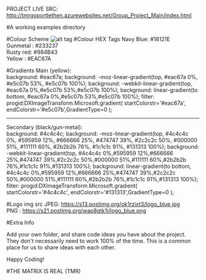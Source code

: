 PROJECT LIVE SRC: http://tmrgoportlethen.azurewebsites.net/Group_Project_Main/index.html

#A working examples directory

#Colour Scheme
![alt tag](https://designschool.canva.com/wp-content/uploads/sites/2/cache/2016/01/Palette_11/Palette_11-662x382.jpg)
#Colour HEX Tags
Navy Blue: #18121E <br>
Gunmetal : #233237 <br>
Rusty red: #984B43 <br>
Yellow   : #EAC67A <br>

#Gradients
Main (yellow): <br>
background: #eac67a;
background: -moz-linear-gradient(top, #eac67a 0%, #e5c07b 53%, #e5c07b 100%);
background: -webkit-linear-gradient(top, #eac67a 0%,#e5c07b 53%,#e5c07b 100%);
background: linear-gradient(to bottom, #eac67a 0%,#e5c07b 53%,#e5c07b 100%);
filter: progid:DXImageTransform.Microsoft.gradient( startColorstr='#eac67a', endColorstr='#e5c07b',GradientType=0 );
<br>
<hr>
Secondary (black/gun-metal): <br>
background: #4c4c4c;
background: -moz-linear-gradient(top, #4c4c4c 0%, #595959 12%, #666666 25%, #474747 39%, #2c2c2c 50%, #000000 51%, #111111 60%, #2b2b2b 76%, #1c1c1c 91%, #131313 100%);
background: -webkit-linear-gradient(top, #4c4c4c 0%,#595959 12%,#666666 25%,#474747 39%,#2c2c2c 50%,#000000 51%,#111111 60%,#2b2b2b 76%,#1c1c1c 91%,#131313 100%);
background: linear-gradient(to bottom, #4c4c4c 0%,#595959 12%,#666666 25%,#474747 39%,#2c2c2c 50%,#000000 51%,#111111 60%,#2b2b2b 76%,#1c1c1c 91%,#131313 100%);
filter: progid:DXImageTransform.Microsoft.gradient( startColorstr='#4c4c4c', endColorstr='#131313',GradientType=0 );
<br>

#Logo img src
JPEG: https://s13.postimg.org/ok1rzixt3/logo_blue.jpg <br>
PNG : https://s21.postimg.org/wap8gtk1j/logo_blue.png

#Extra Info

Add your own folder, and share code ideas you have about the project.
They don't necessarily need to work 100% of the time. This is a common 
place for us to share ideas with each other.

Happy Coding!

#THE MATRIX IS REAL (TMR)
